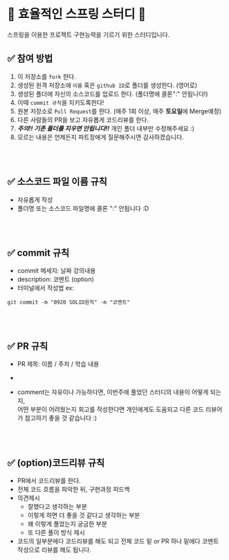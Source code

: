 
# 💯 효율적인 스프링 스터디 📝
스프링을 이용한 프로젝트 구현능력을 기르기 위한 스터디입니다.

## ✅ 참여 방법
1. 이 저장소를 `fork` 한다.
2. 생성된 원격 저장소에 `이름` 혹은 `github ID`로 폴더를 생성한다. (영어로)
3. 생성된 폴더에 자신의 소스코드를 업로드 한다. (폴더명에 콜론":" 안됩니다!)
4. 이때 `commit 규칙`을 지키도록한다!
5. 원본 저장소로 `Pull Request`를 한다. (매주 1회 이상, 매주 **토요일**에 Merge예정)
6. 다른 사람들의 PR을 보고 자유롭게 코드리뷰를 한다.
7. ***주의!! 기존 폴더를 지우면 안됩니다!!*** 개인 폴더 내부만 수정해주세요 :)
8. 모르는 내용은 언제든지 파트장에게 질문해주시면 감사하겠습니다.

<br />
<br />

## ✅ 소스코드 파일 이름 규칙
- 자유롭게 작성 
- 폴더명 또는 소스코드 파일명에 콜론 ":" 안됩니다 :D

<br />
<br />

## ✅ commit 규칙
- commit 메세지: 날짜 강의내용
- description: 코멘트 (option)
- 터미널에서 작성법 ex: 
```
git commit -m "0920 SOLID원칙" -m "코멘트"
```
<br />
<br />

## ✅ PR 규칙
- PR 제목: 이름 / 주차 / 학습 내용
-  ```jaewon han / 9월 4주차 / 스프링 빈 등록, 주문과 할인 도메인 설계
-  comment는 자유이나 가능하다면, 이번주에 풀었던 스터디의 내용이 어떻게 되는지, <br> 어떤 부분이 어려웠는지 회고를 작성한다면 개인에게도 도움되고 다른 코드 리뷰어가 참고하기 좋을 것 같습니다 :)


<br />
<br />

## ✅ (option)코드리뷰 규칙
- PR에서 코드리뷰를 한다.
- 전체 코드 흐름을 파악한 뒤, 구현과정 피드백
- 의견제시
  -   잘했다고 생각하는 부분
  -   이렇게 하면 더 좋을 것 같다고 생각하는 부분
  -   왜 이렇게 풀었는지 궁금한 부분
  -   또 다른 풀이 방식 제시
- 코드의 일부분에다 코드리뷰를 해도 되고 전체 코드 밑 or PR 하나 밑에다 코멘트 작성으로 리뷰를 해도 됩니다.

<br />
<br />
